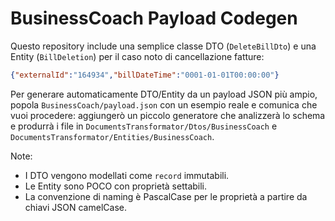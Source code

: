 # BusinessCoach Payload Codegen

Questo repository include una semplice classe DTO (`DeleteBillDto`) e una Entity (`BillDeletion`) per il caso noto di cancellazione fatture:

```json
{"externalId":"164934","billDateTime":"0001-01-01T00:00:00"}
```

Per generare automaticamente DTO/Entity da un payload JSON più ampio, popola `BusinessCoach/payload.json` con un esempio reale e comunica che vuoi procedere: aggiungerò un piccolo generatore che analizzerà lo schema e produrrà i file in `DocumentsTransformator/Dtos/BusinessCoach` e `DocumentsTransformator/Entities/BusinessCoach`.

Note:
- I DTO vengono modellati come `record` immutabili.
- Le Entity sono POCO con proprietà settabili.
- La convenzione di naming è PascalCase per le proprietà a partire da chiavi JSON camelCase.

